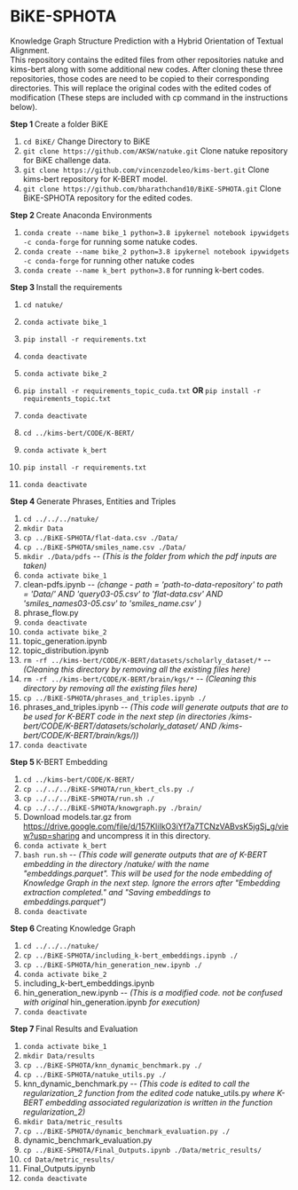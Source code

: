# BiKE-SPHOTA
Knowledge Graph Structure Prediction with a Hybrid Orientation of Textual Alignment. </br>
This repository contains the edited files from other repositories natuke and kims-bert along with some additional new codes. After cloning these three repositories, those codes are need to be copied to their corresponding directories. This will replace the original codes with the edited codes of modification (These steps are included with cp command in the instructions below).

<b> Step 1 </b>
Create a folder BiKE
1. `cd BiKE/`  Change Directory to BiKE
2. `git clone https://github.com/AKSW/natuke.git`  Clone natuke repository for BiKE challenge data.
3. `git clone https://github.com/vincenzodeleo/kims-bert.git`  Clone kims-bert repository for K-BERT model.
4. `git clone https://github.com/bharathchand10/BiKE-SPHOTA.git`  Clone BiKE-SPHOTA repository for the edited codes.

<b> Step 2 </b>
Create Anaconda Environments
1. `conda create --name bike_1 python=3.8 ipykernel notebook ipywidgets -c conda-forge`  for running some natuke codes.
2. `conda create --name bike_2 python=3.8 ipykernel notebook ipywidgets -c conda-forge`  for running other natuke codes
3. `conda create --name k_bert python=3.8` for running k-bert codes.

<b> Step 3 </b>
Install the requirements 
1. `cd natuke/`
2. `conda activate bike_1`
3. `pip install -r requirements.txt`
  
4. `conda deactivate`
5. `conda activate bike_2`
6. `pip install -r requirements_topic_cuda.txt` <b>  OR  </b> `pip install -r requirements_topic.txt`
7. `conda deactivate`
  
8. `cd ../kims-bert/CODE/K-BERT/`
9. `conda activate k_bert`
10. `pip install -r requirements.txt`
11. `conda deactivate`

<b> Step 4 </b> Generate Phrases, Entities and Triples
1. `cd ../../../natuke/`
2. `mkdir Data`
3. `cp ../BiKE-SPHOTA/flat-data.csv ./Data/`
4. `cp ../BiKE-SPHOTA/smiles_name.csv ./Data/`
5. `mkdir ./Data/pdfs` -- <i> (This is the folder from which the pdf inputs are taken) </i>
6. `conda activate bike_1`
8. clean-pdfs.ipynb -- <i> (change - path = 'path-to-data-repository' to path = 'Data/' AND 'query03-05.csv' to 'flat-data.csv' AND 'smiles_names03-05.csv' to 'smiles_name.csv'  ) </i>
10. phrase_flow.py
11. `conda deactivate`
12. `conda activate bike_2`
13. topic_generation.ipynb
14. topic_distribution.ipynb
15. `rm -rf ../kims-bert/CODE/K-BERT/datasets/scholarly_dataset/*`  -- <i> (Cleaning this directory by removing all the existing files here) </i>
16. `rm -rf ../kims-bert/CODE/K-BERT/brain/kgs/*`  -- <i> (Cleaning this directory by removing all the existing files here) </i>
17. `cp ../BiKE-SPHOTA/phrases_and_triples.ipynb ./`
18. phrases_and_triples.ipynb      -- <i> (This code will generate outputs that are to be used for K-BERT code in the next step (in directories /kims-bert/CODE/K-BERT/datasets/scholarly_dataset/ AND /kims-bert/CODE/K-BERT/brain/kgs/)) </i>
20. `conda deactivate`

<b> Step 5 </b> K-BERT Embedding
1. `cd ../kims-bert/CODE/K-BERT/`
2. `cp ../../../BiKE-SPHOTA/run_kbert_cls.py ./`
3. `cp ../../../BiKE-SPHOTA/run.sh ./`
4. `cp ../../../BiKE-SPHOTA/knowgraph.py ./brain/`
5. Download models.tar.gz from https://drive.google.com/file/d/157KliIkO3iYf7a7TCNzVABvsK5jgSj_g/view?usp=sharing and uncompress it in this directory.
6. `conda activate k_bert`
7. `bash run.sh`    -- <i> (This code will generate outputs that are of K-BERT embedding in the directory /natuke/ with the name "embeddings.parquet". This will be used for the node embedding of Knowledge Graph in the next step. Ignore the errors after "Embedding extraction completed." and "Saving embeddings to embeddings.parquet") </i>
8. `conda deactivate`

<b> Step 6 </b> Creating Knowledge Graph
1. `cd ../../../natuke/`
2. `cp ../BiKE-SPHOTA/including_k-bert_embeddings.ipynb ./`
3. `cp ../BiKE-SPHOTA/hin_generation_new.ipynb ./`
4. `conda activate bike_2`
5. including_k-bert_embeddings.ipynb
6. hin_generation_new.ipynb  -- <i> (This is a modified code. not be confused with original </i> hin_generation.ipynb <i> for execution) </i>
7. `conda deactivate`

<b> Step 7 </b> Final Results and Evaluation
1. `conda activate bike_1`
2. `mkdir Data/results`
3. `cp ../BiKE-SPHOTA/knn_dynamic_benchmark.py ./`
4. `cp ../BiKE-SPHOTA/natuke_utils.py ./`
5. knn_dynamic_benchmark.py -- <i> (This code is edited to call the regularization_2 function from the edited code </i> natuke_utils.py <i> where K-BERT embedding associated regularization is written in the function regularization_2) </i>
6. `mkdir Data/metric_results`
7. `cp ../BiKE-SPHOTA/dynamic_benchmark_evaluation.py ./`
8. dynamic_benchmark_evaluation.py
9. `cp ../BiKE-SPHOTA/Final_Outputs.ipynb ./Data/metric_results/`
10. `cd Data/metric_results/`
11. Final_Outputs.ipynb
12. `conda deactivate`




